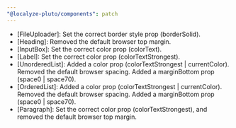 ```yaml
---
"@localyze-pluto/components": patch
---
```


- [FileUploader]: Set the correct border style prop (borderSolid).
- [Heading]: Removed the default browser top margin.
- [InputBox]: Set the correct color prop (colorText).
- [Label]: Set the correct color prop (colorTextStrongest).
- [UnorderedList]: Added a color prop (colorTextStrongest | currentColor). Removed the default browser spacing. Added a marginBottom prop (space0 | space70).
- [OrderedList]: Added a color prop (colorTextStrongest | currentColor). Removed the default browser spacing. Added a marginBottom prop (space0 | space70).
- [Paragraph]: Set the correct color prop (colorTextStrongest), and removed the default browser top margin.
